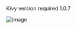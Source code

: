 Kivy version required 1.0.7

![image](https://github.com/Umarjon096/origin/assets/83940838/1d2c3220-51f6-4ab7-9d97-0de313eaca8e)
